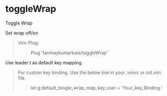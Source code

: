 # toggleWrap
Toggle Wrap

Set wrap off/on

> Vim-Plug:
>> Plug 'tanmaykumarbala/toggleWrap'


Use leader t as default key mapping.

> For custom key binding. Use the below line in your .vimrc or init.vim file.
>> let g:default_toogle_wrap_map_key_user = 'Your_key_Binding.'

